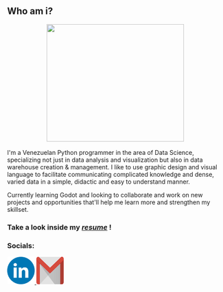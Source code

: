 [*resume*]: https://github.com/akumoth/akumoth/blob/main/cv.md "My resume"


## Who am i?
<p align="center">
  <img src="https://media.tenor.com/6wOuNNYgMWwAAAAd/cat-water.gif" width="320px" height="274px" />
</p>

I'm a Venezuelan Python programmer in the area of Data Science, specializing not just in data analysis and visualization but also in data warehouse creation & management. I like to use graphic design and visual language to facilitate communicating complicated knowledge and dense, varied data in a simple, didactic and easy to understand manner.

Currently learning Godot and looking to collaborate and work on new projects and opportunities that'll help me learn more and strengthen my skillset.

### Take a look inside my [*resume*] !

### Socials:

<p float="left">
    <a href="https://www.linkedin.com/in/rdppetrizzo/">
        <img src="./linkedin.png" width="64px" height="64px" />
    </a>
    <a href="mailto:rdppetrizzo@gmail.com">
        <img src="./gmail.png" width="64px" height="64px" />
    </a>
</p>
